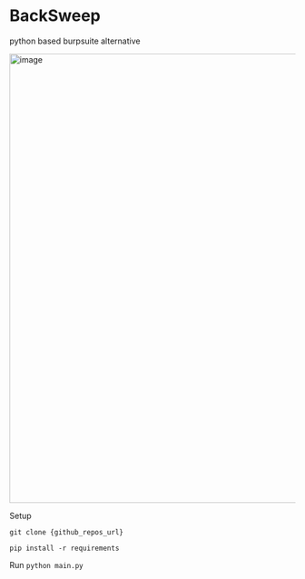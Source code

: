 # BackSweep
python based burpsuite alternative


<img width="1185" height="792" alt="image" src="https://github.com/user-attachments/assets/65ff0b1f-ff8b-4e9f-85b4-614d640d4b7a" />


Setup

`git clone {github_repos_url}`

`pip install -r requirements`


Run
`python main.py`
